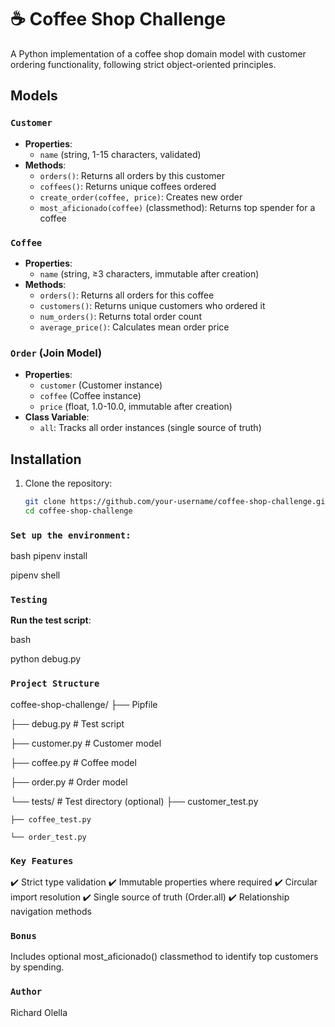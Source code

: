 # ☕ Coffee Shop Challenge

A Python implementation of a coffee shop domain model with customer ordering functionality, following strict object-oriented principles.

## Models

### `Customer`
- **Properties**:
  - `name` (string, 1-15 characters, validated)
- **Methods**:
  - `orders()`: Returns all orders by this customer
  - `coffees()`: Returns unique coffees ordered
  - `create_order(coffee, price)`: Creates new order
  - `most_aficionado(coffee)` (classmethod): Returns top spender for a coffee

### `Coffee`
- **Properties**:
  - `name` (string, ≥3 characters, immutable after creation)
- **Methods**:
  - `orders()`: Returns all orders for this coffee
  - `customers()`: Returns unique customers who ordered it
  - `num_orders()`: Returns total order count
  - `average_price()`: Calculates mean order price

### `Order` (Join Model)
- **Properties**:
  - `customer` (Customer instance)
  - `coffee` (Coffee instance)
  - `price` (float, 1.0-10.0, immutable after creation)
- **Class Variable**:
  - `all`: Tracks all order instances (single source of truth)

## Installation
1. Clone the repository:
   ```bash
   git clone https://github.com/your-username/coffee-shop-challenge.git
   cd coffee-shop-challenge

### `Set up the environment:`
bash
pipenv install

pipenv shell


### `Testing`

**Run the test script**:

bash

python debug.py

### `Project Structure`

coffee-shop-challenge/
├── Pipfile

├── debug.py            # Test script

├── customer.py         # Customer model

├── coffee.py           # Coffee model

├── order.py            # Order model

└── tests/              # Test directory (optional)
    ├── customer_test.py
    
    ├── coffee_test.py
    
    └── order_test.py


### `Key Features`

✔️ Strict type validation
✔️ Immutable properties where required
✔️ Circular import resolution
✔️ Single source of truth (Order.all)
✔️ Relationship navigation methods

### `Bonus`

Includes optional most_aficionado() classmethod to identify top customers by spending.

### `Author`

Richard Olella
